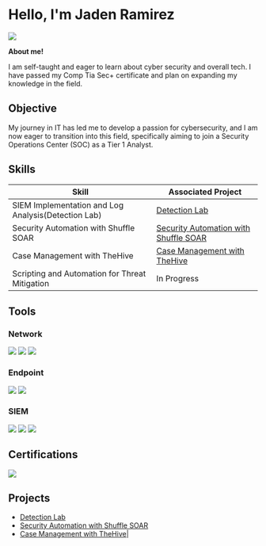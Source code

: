 # Hello, I'm Jaden Ramirez
<a href="https://www.linkedin.com/in/jaden-ramirez-228b59354"><img src="https://img.shields.io/badge/-LinkedIn-0072b1?&style=for-the-badge&logo=linkedin&logoColor=white" /></a>

**About me!**

I am self-taught and eager to learn about cyber security and overall tech. I have passed my Comp Tia Sec+ certificate and plan on expanding my knowledge in the field.

## Objective

My journey in IT has led me to develop a passion for cybersecurity, and I am now eager to transition into this field, specifically aiming to join a Security Operations Center (SOC) as a Tier 1 Analyst.

## Skills


| Skill                                         | Associated Project         |
|-----------------------------------------------|----------------------------|
| SIEM Implementation and Log Analysis(Detection Lab)          | <a href="https://github.com/jadenramirez71999-pixel/Detection-Lab">Detection Lab</a>|
| Security Automation with Shuffle SOAR         | <a href="https://github.com/jadenramirez71999-pixel/Security-Automation-with-Shuffle-SOAR/tree/main">Security Automation with Shuffle SOAR</a>|
| Case Management with TheHive                  | <a href= "https://github.com/jadenramirez71999-pixel/Case-Management-with-TheHive/blob/main/README.md">Case Management with TheHive</a>|  
| Scripting and Automation for Threat Mitigation | In Progress|

## Tools


### Network
<div>
    <img src="https://img.shields.io/badge/-Wireshark-1679A7?&style=for-the-badge&logo=Wireshark&logoColor=white" />
    <img src="https://img.shields.io/badge/-Suricata-EF3B2D?&style=for-the-badge&logo=Suricata&logoColor=white" />
    <img src="https://img.shields.io/badge/-Zeek-777BB4?&style=for-the-badge&logo=Zeek&logoColor=white" />
</div>

### Endpoint
<div>
    <img src="https://img.shields.io/badge/-Microsoft_Defender_for_Endpoint-00A4EF?&style=for-the-badge&logo=Microsoft&logoColor=white" />
    <img src="https://img.shields.io/badge/-Velociraptor-4B275F?&style=for-the-badge&logo=Velociraptor&logoColor=white" />
</div>

### SIEM
<div>
    <img src="https://img.shields.io/badge/-Microsoft_Sentinel-0078D4?&style=for-the-badge&logo=Microsoft&logoColor=white" />
    <img src="https://img.shields.io/badge/-Splunk-000000?&style=for-the-badge&logo=Splunk&logoColor=white" />
    <img src="https://img.shields.io/badge/-Elastic-005571?&style=for-the-badge&logo=Elastic&logoColor=white" />
</div>

## Certifications

<div>
<img src="https://img.shields.io/badge/-Security%2B-FF0000?&style=for-the-badge&logo=CompTIA&logoColor=white" />
</div>

## Projects
- <a href="https://github.com/jadenramirez71999-pixel/Detection-Lab">Detection Lab</a>
- <a href="https://github.com/jadenramirez71999-pixel/Security-Automation-with-Shuffle-SOAR/tree/main">Security Automation with Shuffle SOAR</a>
- <a href= "https://github.com/jadenramirez71999-pixel/Case-Management-with-TheHive/blob/main/README.md">Case Management with TheHive</a>|
